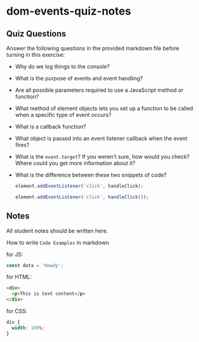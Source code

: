# dom-events-quiz-notes

## Quiz Questions

Answer the following questions in the provided markdown file before turning in this exercise:

- Why do we log things to the console?

- What is the purpose of events and event handling?

- Are all possible parameters required to use a JavaScript method or function?

- What method of element objects lets you set up a function to be called when a specific type of event occurs?

- What is a callback function?

- What object is passed into an event listener callback when the event fires?

- What is the `event.target`? If you weren't sure, how would you check? Where could you get more information about it?

- What is the difference between these two snippets of code?
  ```js
  element.addEventListener('click', handleClick);
  ```
  ```js
  element.addEventListener('click', handleClick());
  ```

## Notes

All student notes should be written here.

How to write `Code Examples` in markdown

for JS:

```javascript
const data = 'Howdy';
```

for HTML:

```html
<div>
  <p>This is text content</p>
</div>
```

for CSS:

```css
div {
  width: 100%;
}
```
